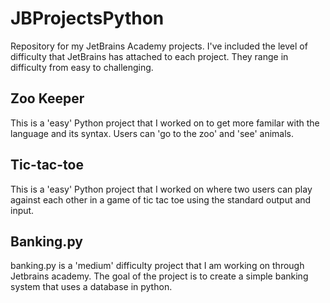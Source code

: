 # JBProjectsPython
Repository for my JetBrains Academy projects. 
I've included the level of difficulty that JetBrains has attached to each project. They range in difficulty from easy to challenging. 

## Zoo Keeper
This is a 'easy' Python project that I worked on to get more familar with the language and its syntax. Users can 'go to the zoo' and 'see' animals. 

## Tic-tac-toe
This is a 'easy' Python project that I worked on where two users can play against each other in a game of tic tac toe using the standard output and input. 

## Banking.py
banking.py is a 'medium' difficulty project that I am working on through Jetbrains academy. The goal of the project is to create a simple banking system that uses a database in python. 
